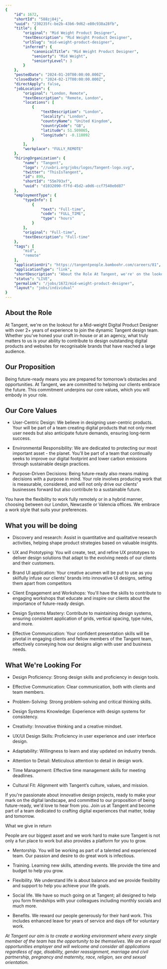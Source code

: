 ```yaml
---
{
	"id": 1672,
	"shortId": "588zj84j",
	"uuid": "230235fc-be2b-43b6-9d62-e80c938a28fb",
	"title": {
		"original": "Mid Weight Product Designer",
		"textDescription": "Mid Weight Product Designer",
		"urlSlug": "mid-weight-product-designer",
		"inferred": {
			"canonicalTitle": "Mid Weight Product Designer",
			"seniorty": "Mid Weight",
			"seniortyLevel": 3
		}
	},
	"postedDate": "2024-01-20T00:00:00.000Z",
	"closedDate": "2024-02-17T00:00:00.000Z",
	"directApply": false,
	"jobLocation": {
		"original": "London, Remote",
		"textDescription": "Remote, London",
		"locations": [
			{
				"textDescription": "London",
				"locality": "London",
				"countryName": "United Kingdom",
				"countryCode": "GB",
				"latitude": 51.509865,
				"longitude": -0.118092
			}
		],
		"workplace": "FULLY_REMOTE"
	},
	"hiringOrganization": {
		"name": "Tangent",
		"logo": "//uxbri.org/jobs/logos/Tangent-logo.svg",
		"twitter": "ThisIsTangent",
		"id": 899,
		"shortId": "55m793xf",
		"uuid": "d1032090-f7fd-45d2-a0d6-ccf7540e0d87"
	},
	"employmentType": {
		"typeInfo": [
			{
				"text": "Full-time",
				"code": "FULL_TIME",
				"type": "hours"
			}
		],
		"original": "Full-time",
		"textDescription": "Full-time"
	},
	"tags": [
		"mid",
		"remote"
	],
	"applicationUri": "https://tangentpeople.bamboohr.com/careers/81",
	"applicationType": "link",
	"shortDescription": "About the Role At Tangent, we're' on the lookout for a Mid-weight- Digital Product Designer with over 2 years of experience to join the dynamic Tangent design team. Whether you've' honed your craft",
	"status": "LIVE",
	"permalink": "/jobs/1672/mid-weight-product-designer",
	"layout": "jobs/individual"
}
---
```

<h2>About the Role</h2><p>At Tangent, we're on the lookout for a Mid-weight Digital Product Designer with over 2+ years of experience to join the dynamic Tangent design team. Whether you've honed your craft in-house or at an agency, what truly matters to us is your ability to contribute to design outstanding digital products and websites for recognisable brands that have reached a large audience.</p><h2>Our Proposition</h2><p>Being future-ready means you are prepared for tomorrow’s obstacles and opportunities. At Tangent, we are committed to helping our clients embrace the future. This commitment underpins our core values, which you will embody in your role.</p><h2>Our Core Values</h2><ul><li><p>User-Centric Design: We believe in designing user-centric products. Your will be part of a team creating digital products that not only meet user needs but also anticipate future demands, ensuring long-term success.</p></li><li><p>Environmental Responsibility: We are dedicated to protecting our most important asset - the planet. You'll be part of a team that continually seeks to improve our digital footprint and lower carbon emissions through sustainable design practices.</p></li><li><p>Purpose-Driven Decisions: Being future-ready also means making decisions with a purpose in mind. Your role involves producing work that is measurable, considered, and will not only drive our clients' businesses forward but also contribute to a sustainable future.</p></li></ul><p>You have the flexibility to work fully remotely or in a hybrid manner, choosing between our London, Newcastle or Valencia offices. We embrace a work style that suits your preferences.</p><h2>What you will be doing</h2><ul><li><p>Discovery and research: Assist in quantitative and qualitative research activities, helping shape product strategies based on valuable insights.</p></li><li><p>UX and Prototyping: You will create, test, and refine UX prototypes to deliver design solutions that adapt to the evolving needs of our clients and their customers.</p></li><li><p>Brand UI application: Your creative acumen will be put to use as you skilfully infuse our clients' brands into innovative UI designs, setting them apart from competitors</p></li><li><p>Client Engagement and Workshops: You'll have the skills to contribute to engaging workshops that educate and inspire our clients about the importance of future-ready design.</p></li><li><p>Design Systems Mastery: Contribute to maintaining design systems, ensuring consistent application of grids, vertical spacing, type rules, and more.</p></li><li><p>Effective Communication: Your confident presentation skills will be pivotal in engaging clients and fellow members of the Tangent team, effectively conveying how our designs align with user and business needs.</p></li></ul><h2>What We're Looking For</h2><ul><li><p>Design Proficiency: Strong design skills and proficiency in design tools.</p></li><li><p>Effective Communication: Clear communication, both with clients and team members.</p></li><li><p>Problem-Solving: Strong problem-solving and critical thinking skills.</p></li><li><p>Design Systems Knowledge: Experience with design systems for consistency.</p></li><li><p>Creativity: Innovative thinking and a creative mindset.</p></li><li><p>UX/UI Design Skills: Proficiency in user experience and user interface design.</p></li><li><p>Adaptability: Willingness to learn and stay updated on industry trends.</p></li><li><p>Attention to Detail: Meticulous attention to detail in design work.</p></li><li><p>Time Management: Effective time management skills for meeting deadlines.</p></li><li><p>Cultural Fit: Alignment with Tangent’s culture, values, and mission.</p></li></ul><p>If you're passionate about innovative design projects, ready to make your mark on the digital landscape, and committed to our proposition of being future-ready, we'd love to hear from you. Join us at Tangent and become part of a team dedicated to crafting digital experiences that matter, today and tomorrow.</p><p>What we give in return</p><p>People are our biggest asset and we work hard to make sure Tangent is not only a fun place to work but also provides a platform for you to grow.</p><ul><li><p>Mentorship. You will be working as part of a talented and experienced team. Our passion and desire to do great work is infectious.</p></li><li><p>Training. Learning new skills, attending events. We provide the time and budget to help you grow.</p></li><li><p>Flexibility. We understand life is about balance and we provide flexibility and support to help you achieve your life goals.</p></li><li><p>Social life. We have so much going on at Tangent; all designed to help you form friendships with your colleagues including monthly socials and much more.</p></li><li><p>Benefits. We reward our people generously for their hard work. This includes enhanced leave for years of service and days off for voluntary work.</p></li></ul><p><em>At Tangent our aim is to create a working environment where every single member of the team has the opportunity to be themselves. We are an equal opportunities employer and will welcome and consider all applications regardless of age, disability, gender reassignment, marriage and civil partnership, pregnancy and maternity, race, religion, sex and sexual orientation.</em></p>
